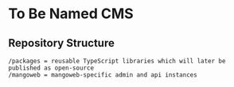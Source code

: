 # To Be Named CMS

## Repository Structure

~~~
/packages = reusable TypeScript libraries which will later be published as open-source
/mangoweb = mangoweb-specific admin and api instances
~~~
